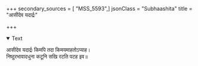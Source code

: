 +++
secondary_sources = [ "MSS_5593",]
jsonClass = "Subhaashita"
title = "आसीदेव यदार्द्रः"

+++

<details open><summary>Text</summary>

आसीदेव यदार्द्रः किमपि तदा किमयमाहतोऽप्याह।  
निष्ठुरभावादधुना कटूनि सखि रटति पटह इव॥
</details>
